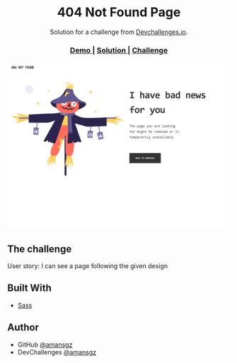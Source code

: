 <h1 align="center">404 Not Found Page</h1>

<div align="center">
   Solution for a challenge from  <a href="http://devchallenges.io" target="_blank">Devchallenges.io</a>.
</div>

<div align="center">
  <h3>
    <a href="https://amansgz.github.io/css-404-not-found/">
      Demo
    </a>
    <span> | </span>
    <a href="https://devchallenges.io/solutions/VXKCSGXRv2akxubBkfrh">
      Solution
    </a>
    <span> | </span>
    <a href="https://devchallenges.io/challenges/wBunSb7FPrIepJZAg0sY">
      Challenge
    </a>
  </h3>
</div>

![screenshot](./assets/preview.png)

## The challenge

User story: I can see a page following the given design


## Built With

- [Sass](https://sass-lang.com/)

## Author

- GitHub [@amansgz](https://github.com/amansgz)
- DevChallenges [@amansgz](https://devchallenges.io/portfolio/amansgz)
